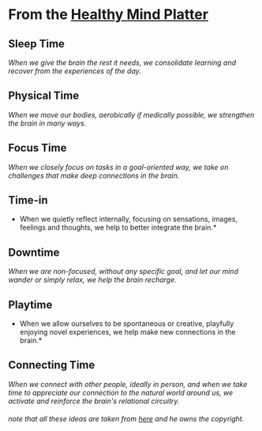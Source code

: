 # From the [Healthy Mind Platter][platter]

## Sleep Time

*When we give the brain the rest it needs, we consolidate learning and recover from the experiences of the day.*

## Physical Time

*When we move our bodies, aerobically if medically possible, we strengthen the brain in many ways.*

## Focus Time

*When we closely focus on tasks in a goal-oriented way, we take on challenges that make deep connections in the brain.*

## Time-in

*	When we quietly reflect internally, focusing on sensations, images, feelings and thoughts, we help to better integrate the brain.*

## Downtime

*When we are non-focused, without any specific goal, and let our mind wander or simply relax, we help the brain recharge.*

## Playtime

*	When we allow ourselves to be spontaneous or creative, playfully enjoying novel experiences, we help make new connections in the brain.*

## Connecting Time

*When we connect with other people, ideally in person, and when we take time to appreciate our connection to the natural world around us, we activate and reinforce the brain's relational circuitry.*


###### note that all these ideas are taken from [here][platter] and he owns the copyright.

[platter]: http://www.drdansiegel.com/resources/healthy_mind_platter/
